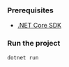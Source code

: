 ### Prerequisites
-  [.NET Core SDK](https://dotnet.microsoft.com/download)
### Run the project
```bash
dotnet run
```